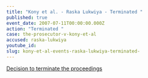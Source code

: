 ```yaml
---
title: "Kony et al. - Raska Lukwiya - Terminated "
published: true
event_date: 2007-07-11T00:00:00.000Z
action: "Terminated "
case: the-prosecutor-v-kony-et-al
accused: raska-lukwiya
youtube_id:
slug: kony-et-al-events-raska-lukwiya-terminated-
---
```


[Decision to terminate the proceedings](http://www.icc-cpi.int/iccdocs/doc/doc297945.pdf)

